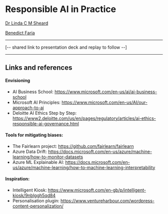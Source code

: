 # Responsible AI in Practice
[Dr Linda C M Sheard](https://www.linkedin/in/lindacmg)

[Benedict Faria](https://www.linkedin.com/in/benedict-faria-117a51/)

<hr>
[-- shared link to presentation deck and replay to follow --]
<hr>

## Links and references
#### Envisioning
- AI Business School: https://www.microsoft.com/en-us/ai/ai-business-school
- Microsoft AI Principles: https://www.microsoft.com/en-us/AI/our-approach-to-ai
- Deloitte AI Ethics Step by Step: https://www2.deloitte.com/us/en/pages/regulatory/articles/ai-ethics-responsible-ai-governance.html

#### Tools for mitigating biases:
- The Fairlearn project: https://github.com/fairlearn/fairlearn
- Azure Data Drift: https://docs.microsoft.com/en-us/azure/machine-learning/how-to-monitor-datasets
- Azure ML Explainable AI:  https://docs.microsoft.com/en-us/azure/machine-learning/how-to-machine-learning-interpretability

#### Inspiration:
- Intelligent Kiosk: https://www.microsoft.com/en-gb/p/intelligent-kiosk/9nblggh5qd84
- Personalisation plugin: https://www.ventureharbour.com/wordpress-content-personalization/
